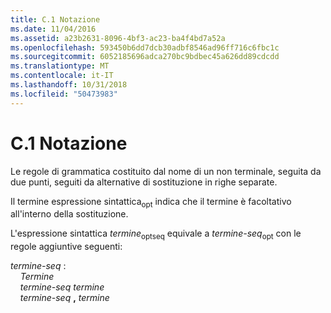 ```yaml
---
title: C.1 Notazione
ms.date: 11/04/2016
ms.assetid: a23b2631-8096-4bf3-ac23-ba4f4bd7a52a
ms.openlocfilehash: 593450b6dd7dcb30adbf8546ad96ff716c6fbc1c
ms.sourcegitcommit: 6052185696adca270bc9bdbec45a626dd89cdcdd
ms.translationtype: MT
ms.contentlocale: it-IT
ms.lasthandoff: 10/31/2018
ms.locfileid: "50473983"
---
```

# <a name="c1-notation"></a>C.1 Notazione

Le regole di grammatica costituito dal nome di un non terminale, seguita da due punti, seguiti da alternative di sostituzione in righe separate.

Il termine espressione sintattica<sub>opt</sub> indica che il termine è facoltativo all'interno della sostituzione.

L'espressione sintattica *termine*<sub>optseq</sub> equivale a *termine-seq*<sub>opt</sub> con le regole aggiuntive seguenti:

*termine-seq* :<br/>
&nbsp;&nbsp;&nbsp;&nbsp;*Termine*<br/>
&nbsp;&nbsp;&nbsp;&nbsp;*termine-seq* *termine*<br/>
&nbsp;&nbsp;&nbsp;&nbsp;*termine-seq* **,** *termine*